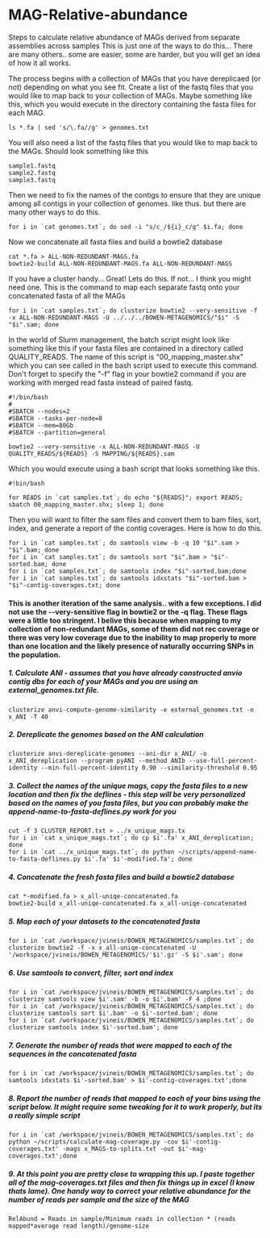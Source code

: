 # MAG-Relative-abundance
Steps to calculate relative abundance of MAGs derived from separate assemblies across samples
This is just one of the ways to do this... There are many others.. some are easier, some are harder, but you will get an idea of how it all works.

The process begins with a collection of MAGs that you have dereplicaed (or not) depending on what you see fit.
Create a list of the fastq files that you would like to map back to your collection of MAGs.  Maybe something like this, which you would execute in the directory containing the fasta files for each MAG.
    
    ls *.fa | sed 's/\.fa//g' > genomes.txt

You will also need a list of the fastq files that you would like to map back to the MAGs.  Should look something like this

    sample1.fastq
    sample2.fastq
    sample3.fastq

Then we need to fix the names of the contigs to ensure that they are unique among all contigs in your collection of genomes.  like thus. but there are many other ways to do this.  

    for i in `cat genomes.txt`; do sed -i "s/c_/${i}_c/g" $i.fa; done
    
Now we concatenate all fasta files and build a bowtie2 database

    cat *.fa > ALL-NON-REDUNDANT-MAGS.fa
    bowtie2-build ALL-NON-REDUNDANT-MAGS.fa ALL-NON-REDUNDANT-MAGS
    
If you have a cluster handy... Great!  Lets do this.  If not... I think you might need one.  This is the command to map each separate fastq onto your concatenated fasta of all the MAGs

    for i in `cat samples.txt`; do clusterize bowtie2 --very-sensitive -f -x ALL-NON-REDUNDANT-MAGS -U ../../../BOWEN-METAGENOMICS/"$i" -S "$i".sam; done
    
In the world of Slurm management, the batch script might look like something like this if your fasta files are contained in a directory called QUALITY_READS.  The name of this script is "00_mapping_master.shx" which you can see called in the bash script used to execute this command.  Don't forget to specify the "-f" flag in your bowtie2 command if you are working with merged read fasta instead of paired fastq.

    #!/bin/bash
    #
    #SBATCH --nodes=2
    #SBATCH --tasks-per-node=8
    #SBATCH --mem=80Gb
    #SBATCH --partition=general

    bowtie2 --very-sensitive -x ALL-NON-REDUNDANT-MAGS -U QUALITY_READS/${READS} -S MAPPING/${READS}.sam
    
Which you would execute using a bash script that looks something like this.

    #!bin/bash

    for READS in `cat samples.txt`; do echo "${READS}"; export READS; sbatch 00_mapping_master.shx; sleep 1; done

    
Then you will want to filter the sam files and convert them to bam files, sort, index, and generate a report of the contig coverages.  Here is how to do this.

    for i in `cat samples.txt`; do samtools view -b -q 10 "$i".sam > "$i".bam; done
    for i in `cat samples.txt`; do samtools sort "$i".bam > "$i"-sorted.bam; done
    for i in `cat samples.txt`; do samtools index "$i"-sorted.bam;done
    for i in `cat samples.txt`; do samtools idxstats "$i"-sorted.bam > "$i"-contig-coverages.txt; done
    
#### This is another iteration of the same analysis.. with a few exceptions.  I did not use the --very-sensitive flag in bowtie2 or the -q flag. These flags were a little too stringent. I belive this because when mapping to my collection of non-redundant MAGs, some of them did not rec coverage or there was very low coverage due to the inability to map properly to more than one location and the likely presence of naturally occurring SNPs in the population. 

##### 1. Calculate ANI - assumes that you have already constructed anvio contig dbs for each of your MAGs and you are using an external_genomes.txt file. 
    clusterize anvi-compute-genome-similarity -e external_genomes.txt -o x_ANI -T 40

##### 2. Dereplicate the genomes based on the ANI calculation
    clusterize anvi-dereplicate-genomes --ani-dir x_ANI/ -o x_ANI_dereplication --program pyANI --method ANIb --use-full-percent-identity --min-full-percent-identity 0.90 --similarity-threshold 0.95

##### 3. Collect the names of the unique mags, copy the fasta files to a new location and then fix the deflines - this step will be very personalized based on the names of you fasta files, but you can probably make the append-name-to-fasta-deflines.py work for you 
    cut -f 3 CLUSTER_REPORT.txt > ../x_unique_mags.tx
    for i in `cat x_unique_mags.txt`; do cp $i'.fa' x_ANI_dereplication; done
    for i in `cat ../x_unique_mags.txt`; do python ~/scripts/append-name-to-fasta-deflines.py $i'.fa' $i'-modified.fa'; done
    
##### 4. Concatenate the fresh fasta files and build a bowtie2 database
    cat *-modified.fa > x_all-uniqe-concatenated.fa
    bowtie2-build x_all-uniqe-concatenated.fa x_all-uniqe-concatenated
    
##### 5. Map each of your datasets to the concatenated fasta
    for i in `cat /workspace/jvineis/BOWEN_METAGENOMICS/samples.txt`; do clusterize bowtie2 -f -x x_all-uniqe-concatenated -U '/workspace/jvineis/BOWEN_METAGENOMICS/'$i'.gz' -S $i'.sam'; done

##### 6. Use samtools to convert, filter, sort and index
    for i in `cat /workspace/jvineis/BOWEN_METAGENOMICS/samples.txt`; do clusterize samtools view $i'.sam' -b -o $i'.bam' -F 4 ;done
    for i in `cat /workspace/jvineis/BOWEN_METAGENOMICS/samples.txt`; do clusterize samtools sort $i'.bam' -o $i'-sorted.bam'; done
    for i in `cat /workspace/jvineis/BOWEN_METAGENOMICS/samples.txt`; do clusterize samtools index $i'-sorted.bam'; done
    
##### 7.  Generate the number of reads that were mapped to each of the sequences in the concatenated fasta
    for i in `cat /workspace/jvineis/BOWEN_METAGENOMICS/samples.txt`; do samtools idxstats $i'-sorted.bam' > $i'-contig-coverages.txt';done
    
##### 8.  Report the number of reads that mapped to each of your bins using the script below.  It might require some tweaking for it to work properly, but its a really simple script

    for i in `cat /workspace/jvineis/BOWEN_METAGENOMICS/samples.txt`; do python ~/scripts/calculate-mag-coverage.py -cov $i'-contig-coverages.txt' -mags x_MAGS-to-splits.txt -out $i'-mag-coverages.txt';done
    
##### 9.  At this point you are pretty close to wrapping this up.  I paste together all of the *mag-coverages.txt* files and then fix things up in excel (I know thats lame).  One handy way to correct your relative abundance for the number of reads per sample and the size of the MAG

    RelAbund = Reads in sample/Minimum reads in collection * (reads mapped*average read length)/genome-size
